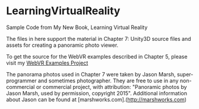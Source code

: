 # LearningVirtualReality
Sample Code from My New Book, Learning Virtual Reality

The files in here support the material in Chapter 7: Unity3D source files and assets for creating a panoramic photo viewer. 

To get the source for the WebVR examples described in Chapter 5, please visit my [WebVR Examples Project](https://github.com/tparisi/WebVR)

The panorama photos used in Chapter 7 were taken by Jason Marsh, super-programmer and sometimes photographer. They are free to use in any non-commercial or commercial project, with attribution: "Panoramic photos by Jason Marsh, used by permission, copyright 2015". Additional information about Jason can be found at [marshworks.com].(http://marshworks.com)
